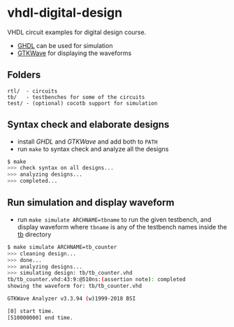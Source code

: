 # vhdl-digital-design

VHDL circuit examples for digital design course.

- [GHDL](http://ghdl.free.fr) can be used for simulation
- [GTKWave](http://gtkwave.sourceforge.net/) for displaying the waveforms

## Folders

```
rtl/  - circuits
tb/   - testbenches for some of the circuits
test/ - (optional) cocotb support for simulation
```

## Syntax check and elaborate designs

- install *GHDL* and *GTKWave* and add both to `PATH` 
- run `make` to syntax check and analyze all the designs

```bash
$ make
>>> check syntax on all designs...
>>> analyzing designs...
>>> completed...
```

## Run simulation and display waveform

- run `make simulate ARCHNAME=tbname` to run the given testbench, and display waveform where `tbname` is any of the testbench names inside the [tb](tb/) directory

```bash
$ make simulate ARCHNAME=tb_counter
>>> cleaning design...
>>> done...
>>> analyzing designs...
>>> simulating design: tb/tb_counter.vhd
tb/tb_counter.vhd:43:9:@510ns:(assertion note): completed
showing the waveform for: tb/tb_counter.vhd

GTKWave Analyzer v3.3.94 (w)1999-2018 BSI

[0] start time.
[510000000] end time.
```

